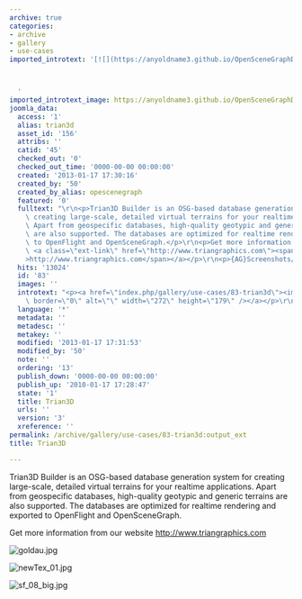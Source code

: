 ```yaml
---
archive: true
categories:
- archive
- gallery
- use-cases
imported_introtext: '[![](https://anyoldname3.github.io/OpenSceneGraphDotComBackup/OpenSceneGraph/www.openscenegraph.com/images/gallery/Screenshots/Trian3D/sf_08_big.jpg)](https://anyoldname3.github.io/OpenSceneGraphDotComBackup/OpenSceneGraph/www.openscenegraph.com/index.php/gallery/use-cases/83-trian3d.html)



  '
imported_introtext_image: https://anyoldname3.github.io/OpenSceneGraphDotComBackup/OpenSceneGraph/www.openscenegraph.com/images/gallery/Screenshots/Trian3D/sf_08_big.jpg
joomla_data:
  access: '1'
  alias: trian3d
  asset_id: '156'
  attribs: ''
  catid: '45'
  checked_out: '0'
  checked_out_time: '0000-00-00 00:00:00'
  created: '2013-01-17 17:30:16'
  created_by: '50'
  created_by_alias: opescenegraph
  featured: '0'
  fulltext: "\r\n<p>Trian3D Builder is an OSG-based database generation system for\
    \ creating large-scale, detailed virtual terrains for your realtime applications.\
    \ Apart from geospecific databases, high-quality geotypic and generic terrains\
    \ are also supported. The databases are optimized for realtime rendering and exported\
    \ to OpenFlight and OpenSceneGraph.</p>\r\n<p>Get more information from our website\
    \ <a class=\"ext-link\" href=\"http://www.triangraphics.com\"><span class=\"icon\"\
    >http://www.triangraphics.com</span></a></p>\r\n<p>{AG}Screenshots/Trian3D{/AG}</p>"
  hits: '13024'
  id: '83'
  images: ''
  introtext: "<p><a href=\"index.php/gallery/use-cases/83-trian3d\"><img src=\"images/gallery/Screenshots/Trian3D/sf_08_big.jpg\"\
    \ border=\"0\" alt=\"\" width=\"272\" height=\"179\" /></a></p>\r\n"
  language: '*'
  metadata: ''
  metadesc: ''
  metakey: ''
  modified: '2013-01-17 17:31:53'
  modified_by: '50'
  note: ''
  ordering: '13'
  publish_down: '0000-00-00 00:00:00'
  publish_up: '2010-01-17 17:28:47'
  state: '1'
  title: Trian3D
  urls: ''
  version: '3'
  xreference: ''
permalink: /archive/gallery/use-cases/83-trian3d:output_ext
title: Trian3D

---
```

Trian3D Builder is an OSG-based database generation system for creating large-scale, detailed virtual terrains for your realtime applications. Apart from geospecific databases, high-quality geotypic and generic terrains are also supported. The databases are optimized for realtime rendering and exported to OpenFlight and OpenSceneGraph.


Get more information from our website <http://www.triangraphics.com>




![goldau.jpg](https://anyoldname3.github.io/OpenSceneGraphDotComBackup/OpenSceneGraph/www.openscenegraph.com/images/gallery/Screenshots/Trian3D/goldau.jpg)

![newTex_01.jpg](https://anyoldname3.github.io/OpenSceneGraphDotComBackup/OpenSceneGraph/www.openscenegraph.com/images/gallery/Screenshots/Trian3D/newTex_01.jpg)

![sf_08_big.jpg](https://anyoldname3.github.io/OpenSceneGraphDotComBackup/OpenSceneGraph/www.openscenegraph.com/images/gallery/Screenshots/Trian3D/sf_08_big.jpg)




